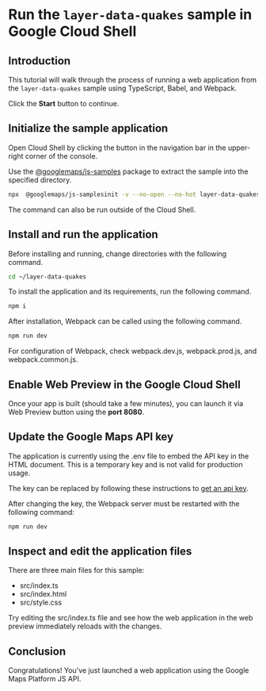 # Run the `layer-data-quakes` sample in Google Cloud Shell

<walkthrough-tutorial-duration duration="10"/>

## Introduction

This tutorial will walk through the process of running a web application from
the `layer-data-quakes` sample using TypeScript, Babel, and Webpack.

Click the **Start** button to continue.

## Initialize the sample application

Open Cloud Shell by clicking the
<walkthrough-cloud-shell-icon></walkthrough-cloud-shell-icon> button in the
navigation bar in the upper-right corner of the console.

Use the [@googlemaps/js-samples](https://www.npmjs.com/package/@googlemaps/js-samples) package to 
extract the sample into the specified directory.

```bash
npx  @googlemaps/js-samplesinit -v --no-open --no-hot layer-data-quakes ~/layer-data-quakes
```

The command can also be run outside of the Cloud Shell.

## Install and run the application

Before installing and running, change directories with the following command.

```bash
cd ~/layer-data-quakes
```

To install the application and its requirements, run the following command.

```bash
npm i
```

After installation, Webpack can be called using the following command.

```bash
npm run dev
```

For configuration of Webpack, check
<walkthrough-editor-open-file filePath="layer-data-quakes/webpack.dev.js">webpack.dev.js</walkthrough-editor-open-file>,
<walkthrough-editor-open-file filePath="layer-data-quakes/webpack.prod.js">webpack.prod.js</walkthrough-editor-open-file>,
and
<walkthrough-editor-open-file filePath="layer-data-quakes/webpack.common.js">webpack.common.js</walkthrough-editor-open-file>.

## Enable Web Preview in the Google Cloud Shell

Once your app is built (should take a few minutes), you can launch it via
<walkthrough-spotlight-pointer target="cloudshell" spotlightId="devshell-web-preview-button">Web
Preview button</walkthrough-spotlight-pointer> using the **port 8080**.

## Update the Google Maps API key

The application is currently using the
<walkthrough-editor-open-file filePath="layer-data-quakes/.env">.env</walkthrough-editor-open-file>
file to embed the API key in the HTML document. This is a temporary key and is
not valid for production usage.

The key can be replaced by following these instructions to
[get an api key](https://developers.google.com/maps/documentation/javascript/get-api-key).

After changing the key, the Webpack server must be restarted with the following
command:

```bash
npm run dev
```

## Inspect and edit the application files

There are three main files for this sample:

*   <walkthrough-editor-open-file filePath="layer-data-quakes/src/index.ts">src/index.ts</walkthrough-editor-open-file>
*   <walkthrough-editor-open-file filePath="layer-data-quakes/src/index.html">src/index.html</walkthrough-editor-open-file>
*   <walkthrough-editor-open-file filePath="layer-data-quakes/src/style.css">src/style.css</walkthrough-editor-open-file>

Try editing the <walkthrough-editor-open-file filePath="layer-data-quakes/src/index.ts">src/index.ts</walkthrough-editor-open-file> file and see how the web application in the web preview immediately reloads with the changes.

## Conclusion

<walkthrough-conclusion-trophy></walkthrough-conclusion-trophy>

Congratulations! You've just launched a web application using the Google Maps
Platform JS API.
